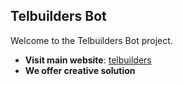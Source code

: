 ## Telbuilders Bot

Welcome to the Telbuilders Bot project.

- **Visit main website**: [telbuilders](https://telbuilders)
- **We offer creative solution**


